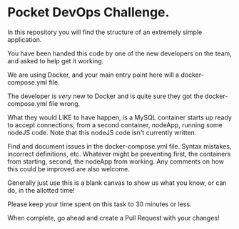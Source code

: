 # Pocket DevOps Challenge.

In this repository you will find the structure of an extremely simple application.

You have been handed this code by one of the new developers on the team, and asked
to help get it working.

We are using Docker, and your main entry point here will a docker-compose.yml file.

The developer is *very* new to Docker and is quite sure they got the docker-compose.yml
file wrong.

What they would LIKE to have happen, is a MySQL container starts up ready to accept 
connections, from a second container, nodeApp, running some nodeJS code.  Note that
this nodeJS code isn't currently written.

Find and document issues in the docker-compose.yml file.  Syntax mistakes, incorrect
definitions, etc.  Whatever might be preventing first, the containers from starting,
second, the nodeApp from working.  Any comments on how this could be improved are
also welcome.   

Generally just use this is a blank canvas to show us what you know, or can do, in 
the allotted time!

Please keep your time spent on this task to 30 minutes or less.  

When complete, go ahead and create a Pull Request with your changes!
